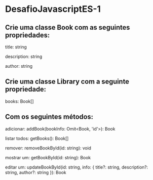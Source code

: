 # DesafioJavascriptES-1

## Crie uma classe Book com as seguintes propriedades:
 
title: string

description: string

author: string

## Crie uma classe Library com a seguinte propriedade:

books: Book[]

## Com os seguintes métodos:

adicionar: addBook(bookInfo: Omit<Book, 'id'>): Book

listar todos: getBooks(): Book[]

remover: removeBookById(id: string): void

mostrar um: getBookById(id: string): Book

editar um: updateBookById(id: string, info: { title?: string, description?: string, author?: string }): Book
